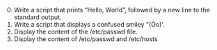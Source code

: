 0. Write a script that prints “Hello, World”, followed by a new line to the standard output.
1. Write a script that displays a confused smiley "(Ôo)'.
3. Display the content of the /etc/passwd file.
4. Display the content of /etc/passwd and /etc/hosts



